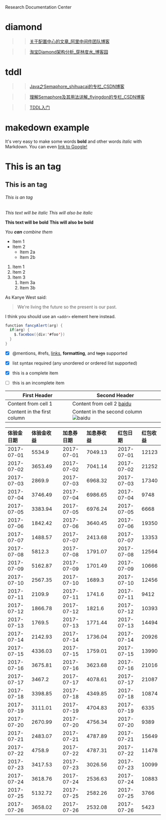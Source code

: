 Research Documentation Center

# diamond 

> > [关于配置中心的文章_阿里中间件团队博客](http://jm.taobao.org/2016/09/28/an-article-about-config-center/)

> > [淘宝Diamond架构分析_穿林度水_博客园](http://www.cnblogs.com/clds/p/5832899.html)

# tddl

> > [Java之Semaphore_shihuacai的专栏_CSDN博客](http://blog.csdn.net/shihuacai/article/details/8856526)

> > [理解Semaphore及其用法详解_flyingdon的专栏_CSDN博客](http://blog.csdn.net/flyingdon/article/details/5110582)

> > [TDDL入门](https://lindayi.me/tag/tddl/)

# makedown example

It's very easy to make some words **bold** and other words *italic* with Markdown. You can even [link to Google!](http://google.com)

# This is an tag

## This is an tag

###### This is an tag


*This text will be italic*
_This will also be italic_

**This text will be bold**
__This will also be bold__

_You **can** combine them_

* Item 1
* Item 2
  * Item 2a
  * Item 2b
  
1. Item 1
1. Item 2
1. Item 3
   1. Item 3a
   1. Item 3b
   
As Kanye West said:

> We're living the future so
> the present is our past.


I think you should use an
`<addr>` element here instead.
  

```java
function fancyAlert(arg) {
  if(arg) {
    $.facebox({div:'#foo'})
  }
}
```

- [x] @mentions, #refs, [links](), **formatting**, and <del>tags</del> supported
- [x] list syntax required (any unordered or ordered list supported)
- [x] this is a complete item
- [ ] this is an incomplete item


First Header | Second Header
------------ | -------------
Content from cell 1 | Content from cell 2 [baidu](http://www.baidu.com)
Content in the first column | Content in the second column ![baidu](https://www.baidu.com/img/baidu_jgylogo3.gif)


|体验金日期|体验金收益||加息券日期|加息券收益||红包日期|红包收益|
|:--|:--|:--|:--|:--|:--|:--|:--|
|2017-07-01|5534.9||2017-07-01|7049.13||2017-07-01|12123|
|2017-07-02|3653.49||2017-07-02|7041.14||2017-07-02|21252|
|2017-07-03|2869.9||2017-07-03|6968.32||2017-07-03|17340|
|2017-07-04|3746.49||2017-07-04|6986.65||2017-07-04|9748|
|2017-07-05|3383.94||2017-07-05|6976.24||2017-07-05|6668|
|2017-07-06|1842.42||2017-07-06|3640.45||2017-07-06|19350|
|2017-07-07|1488.57||2017-07-07|2413.68||2017-07-07|13353|
|2017-07-08|5812.3||2017-07-08|1791.07||2017-07-08|12564|
|2017-07-09|5162.87||2017-07-09|1701.49||2017-07-09|10666|
|2017-07-10|2567.35||2017-07-10|1689.3||2017-07-10|12456|
|2017-07-11|2109.9||2017-07-11|1741.6||2017-07-11|9412|
|2017-07-12|1866.78||2017-07-12|1821.6||2017-07-12|10393|
|2017-07-13|1769.5||2017-07-13|1771.44||2017-07-13|14494|
|2017-07-14|2142.93||2017-07-14|1736.04||2017-07-14|20926|
|2017-07-15|4336.03||2017-07-15|1759.01||2017-07-15|13990|
|2017-07-16|3675.81||2017-07-16|3623.68||2017-07-16|21016|
|2017-07-17|3467.2||2017-07-17|4078.61||2017-07-17|21087|
|2017-07-18|3398.85||2017-07-18|4349.85||2017-07-18|10874|
|2017-07-19|3111.01||2017-07-19|4704.83||2017-07-19|6335|
|2017-07-20|2670.99||2017-07-20|4756.34||2017-07-20|9389|
|2017-07-21|2483.07||2017-07-21|4787.89||2017-07-21|15649|
|2017-07-22|4758.9||2017-07-22|4787.31||2017-07-22|11478|
|2017-07-23|3417.53||2017-07-23|3026.56||2017-07-23|10099|
|2017-07-24|3618.76||2017-07-24|2536.63||2017-07-24|10883|
|2017-07-25|5132.72||2017-07-25|2582.26||2017-07-25|3766|
|2017-07-26|3658.02||2017-07-26|2532.08||2017-07-26|5423|

